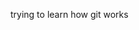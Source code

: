 <!---
3k5m/3k5m is a ✨ special ✨ repository because its `README.md` (this file) appears on your GitHub profile.
You can click the Preview link to take a look at your changes.
--->

trying to learn how git works
